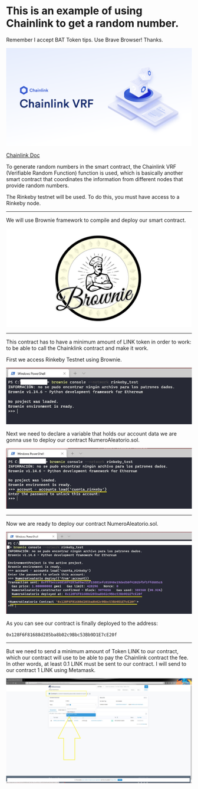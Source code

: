 # This is an example of using Chainlink to get a random number. 

Remember I accept BAT Token tips. Use Brave Browser! Thanks.


[![](https://github.com/ethfannum1/ETH_Random_Number_Chainlink/blob/main/1.png)](https://github.com/ethfannum1/ETH_Random_Number_Chainlink/blob/main/1.png)

[Chainlink Doc](https://docs.chain.link/docs/chainlink-vrf/ "Chainlink Doc")

To generate random numbers in the smart contract, the Chainlink VRF (Verifiable Random Function) function is used,
which is basically another smart contract that coordinates the information from different nodes that provide random numbers.

The Rinkeby testnet will be used.
To do this, you must have access to a Rinkeby node.


------------

We will use Brownie framework to compile and deploy our smart contract.

[![](https://github.com/ethfannum1/ETH_Random_Number_Chainlink/blob/main/2.png)](https://github.com/ethfannum1/ETH_Random_Number_Chainlink/blob/main/2.png)


------------

This contract has to have a minimum amount of LINK token in order to work: to be able to call the Chainklink contract and make it work.

First we access Rinkeby Testnet using Brownie.

[![](https://github.com/ethfannum1/ETH_Random_Number_Chainlink/blob/main/paso1.jpg)](https://github.com/ethfannum1/ETH_Random_Number_Chainlink/blob/main/paso1.jpg)

Next we need to declare a variable that holds our account data we are gonna use to deploy our contract NumeroAleatorio.sol.

[![](https://github.com/ethfannum1/ETH_Random_Number_Chainlink/blob/main/paso2.jpg)](https://github.com/ethfannum1/ETH_Random_Number_Chainlink/blob/main/paso2.jpg)


------------

Now we are ready to deploy our contract NumeroAleatorio.sol.

[![](https://github.com/ethfannum1/ETH_Random_Number_Chainlink/blob/main/paso3.jpg)](https://github.com/ethfannum1/ETH_Random_Number_Chainlink/blob/main/paso3.jpg)

As you can see our contract is finally deployed to the address:

    0x128F6F81688d285ba8b02c9Bbc53Bb9D1E7cE20f


------------

But we need to send a minimum amount of Token LINK to our contract, which our contract will use to be able to pay the Chainlink contract the fee.
In other words, at least 0.1 LINK must be sent to our contract.
I will send to our contract 1 LINK using Metamask.


[![](https://github.com/ethfannum1/ETH_Random_Number_Chainlink/blob/main/paso4.jpg)](https://github.com/ethfannum1/ETH_Random_Number_Chainlink/blob/main/paso4.jpg)


